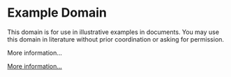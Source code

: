 # Example Domain

This domain is for use in illustrative examples in documents. You may use this
    domain in literature without prior coordination or asking for permission.

More information...

[More information...](https://www.iana.org/domains/example)